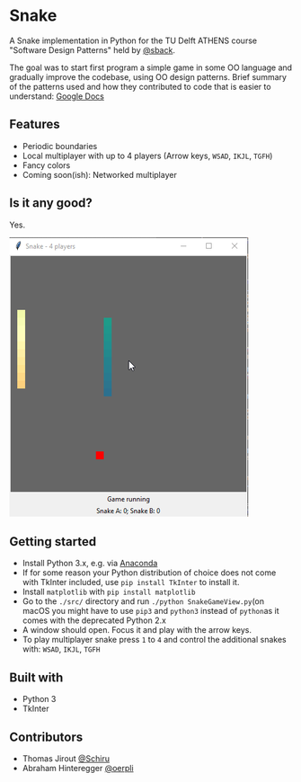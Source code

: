 # Snake
A Snake implementation in Python for the TU Delft ATHENS course "Software Design Patterns" held by [@sback](https://github.com/sback).

The goal was to start first program a simple game in some OO language and gradually improve the codebase, using OO design patterns.
Brief summary of the patterns used and how they contributed to code that is easier to understand: [Google Docs](https://docs.google.com/presentation/d/1p_ECGe20TdSAOnC4rWm2I0OjiMBNA0nRQEcUfm8tG3I/edit?usp=sharing)

## Features
* Periodic boundaries
* Local multiplayer with up to 4 players (Arrow keys, `WSAD`, `IKJL`, `TGFH`)
* Fancy colors
* Coming soon(ish): Networked multiplayer

## Is it any good?
Yes.

![](https://raw.githubusercontent.com/oerpli/Snake/master/screencap.gif)

## Getting started
* Install Python 3.x, e.g. via [Anaconda](https://www.anaconda.com/download/#download)
* If for some reason your Python distribution of choice does not come with TkInter included, use `pip install TkInter` to install it. 
* Install `matplotlib` with `pip install matplotlib`
* Go to the `./src/` directory and run `./python SnakeGameView.py`(on macOS you might have to use `pip3` and `python3` instead of `python`as it comes with the deprecated Python 2.x 
* A window should open. Focus it and play with the arrow keys.
* To play multiplayer snake press `1` to `4` and control the additional snakes with: `WSAD`, `IKJL`, `TGFH`


## Built with
* Python 3
* TkInter


## Contributors
* Thomas Jirout [@Schiru](https://github.com/schiru)
* Abraham Hinteregger [@oerpli](https://github.com/oerpli)
